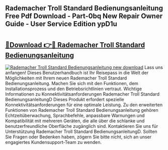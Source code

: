 ## Rademacher Troll Standard Bedienungsanleitung Free Pdf Download - Part-0bq New Repair Owner Guide - User Service Edition ypD1u

# <h2><a href="http://df31o2.blite.top/?on=Rademacher+Troll+Standard+Bedienungsanleitung">🔗Download 👉🔴 Rademacher Troll Standard Bedienungsanleitung</a></h2>

[![Rademacher Troll Standard Bedienungsanleitung new download](https://i.imgur.com/lujVjoI.png)](http://df31o2.blite.top/?on=Rademacher+Troll+Standard+Bedienungsanleitung)
Lass uns anfangen! Dieses Benutzerhandbuch ist Ihr Reisepass in die Welt der Möglichkeiten mit Ihrem neuen Rademacher Troll Standard Bedienungsanleitung. Machen Sie sich mit den Funktionen, dem Installationsprozess und den Betriebsrichtlinien vertraut. Wichtige Informationen zu Konnektivitätsanforderungen Rademacher Troll Standard BedienungsanleitungD Dieses Produkt erfordert spezielle Konnektivitätsanforderungen für eine optimale Leistung. Zu den erweiterten Funktionen von Rademacher Troll Standard Bedienungsanleitung gehören Echtzeitüberwachung, Sprachbefehle, anpassbare Warnungen und Kompatibilität mit mehreren Geräten, die alle über die schlanke und benutzerfreundliche Oberfläche zugänglich sind. Kontaktieren Sie uns für Unterstützung Rademacher Troll Standard BedienungsanleitungD. Sollten Sie Fragen oder Bedenken haben, zögern Sie bitte nicht, sich an unser engagiertes Kundensupport-Team zu wenden.
